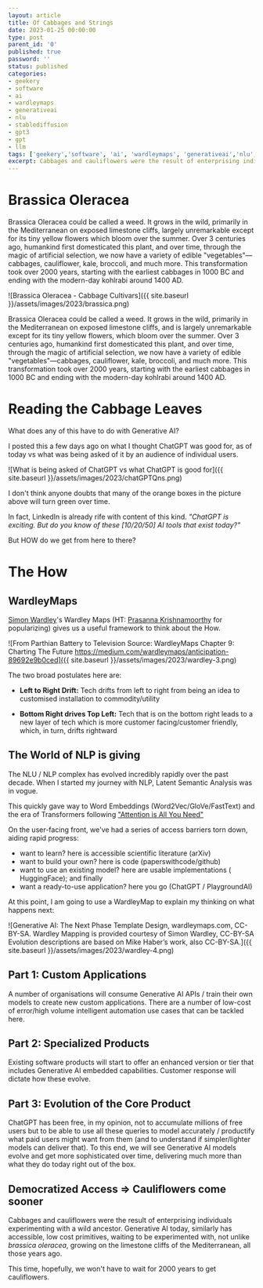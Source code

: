 ```yaml
---
layout: article
title: Of Cabbages and Strings
date: 2023-01-25 00:00:00
type: post
parent_id: '0'
published: true
password: ''
status: published
categories:
- geekery
- software
- ai
- wardleymaps
- generativeai
- nlu
- stablediffusion
- gpt3
- gpt
- llm
tags: ['geekery','software', 'ai', 'wardleymaps', 'generativeai','nlu','stablediffusion','gpt3','gpt','llm']
excerpt: Cabbages and cauliflowers were the result of enterprising individuals experimenting with a wild ancestor. Generative AI today, similarly, has accessible, low cost primitives, waiting to be experimented with.
---
```


# Brassica Oleracea

Brassica Oleracea could be called a weed. It grows in the wild, primarily in the Mediterranean on exposed limestone cliffs, largely unremarkable except for its tiny yellow flowers which bloom over the summer.
Over 3 centuries ago, humankind first domesticated this plant, and over time, through the magic of artificial selection, we now have a variety of edible "vegetables"—cabbages, cauliflower, kale, broccoli, and much more.
This transformation took over 2000 years, starting with the earliest cabbages in 1000 BC and ending with the modern-day kohlrabi around 1400 AD.

![Brassica Oleracea - Cabbage Cultivars]({{ site.baseurl }}/assets/images/2023/brassica.png)

Brassica Oleracea could be called a weed. It grows in the wild, primarily in the Mediterranean on exposed limestone cliffs, and is largely unremarkable except for its tiny yellow flowers, which bloom over the summer.
Over 3 centuries ago, humankind first domesticated this plant, and over time, through the magic of artificial selection, we now have a variety of edible "vegetables"—cabbages, cauliflower, kale, broccoli, and much more.
This transformation took over 2000 years, starting with the earliest cabbages in 1000 BC and ending with the modern-day kohlrabi around 1400 AD.

# Reading the Cabbage Leaves

What does any of this have to do with Generative AI?

I posted this a few days ago on what I thought ChatGPT was good for, as of today vs what was being asked of it by an audience of individual users.

![What is being asked of ChatGPT vs what ChatGPT is good for]({{ site.baseurl }}/assets/images/2023/chatGPTQns.png)

I don't think anyone doubts that many of the orange boxes in the picture above will turn green over time.

In fact, LinkedIn is already rife with content of this kind.
*"ChatGPT is exciting. But do you know of these [10/20/50] AI tools that exist today?"*

But HOW do we get from here to there?

# The How

## WardleyMaps

[Simon Wardley](https://www.linkedin.com/in/simonwardley)'s Wardley Maps (HT: [Prasanna Krishnamoorthy](https://www.linkedin.com/in/prasannainindia) for popularizing) gives us a useful framework to think about the How.

![From Parthian Battery to Television Source: WardleyMaps Chapter 9: Charting The Future https://medium.com/wardleymaps/anticipation-89692e9b0ced]({{ site.baseurl }}/assets/images/2023/wardley-3.png)

The two broad postulates here are:

- **Left to Right Drift:** Tech drifts from left to right from being an idea to customised installation to commodity/utility

- **Bottom Right drives Top Left:** Tech that is on the bottom right leads to a new layer of tech which is more customer facing/customer friendly, which, in turn, drifts rightward

## The World of NLP is giving

The NLU / NLP complex has evolved incredibly rapidly over the past decade. When I started my journey with NLP, Latent Semantic Analysis was in vogue.

This quickly gave way to Word Embeddings (Word2Vec/GloVe/FastText) and the era of Transformers following ["Attention is All You Need"](https://arxiv.org/abs/1706.03762)

On the user-facing front, we've had a series of access barriers torn down, aiding rapid progress:

- want to learn? here is accessible scientific literature (arXiv)
- want to build your own? here is code (paperswithcode/github)
- want to use an existing model? here are usable implementations ( HuggingFace);
and finally
- want a ready-to-use application? here you go (ChatGPT / PlaygroundAI)

At this point, I am going to use a WardleyMap to explain my thinking on what happens next:

![Generative AI: The Next Phase Template Design, wardleymaps.com, CC-BY-SA. Wardley Mapping is provided courtesy of Simon Wardley, CC-BY-SA Evolution descriptions are based on Mike Haber’s work, also CC-BY-SA.]({{ site.baseurl }}/assets/images/2023/wardley-4.png)

## Part 1: Custom Applications
A number of organisations will consume Generative AI APIs / train their own models to create new custom applications.
There are a number of low-cost of error/high volume intelligent automation use cases that can be tackled here.

## Part 2: Specialized Products
Existing software products will start to offer an enhanced version or tier that includes Generative AI embedded capabilities.
Customer response will dictate how these evolve.

## Part 3: Evolution of the Core Product

ChatGPT has been free, in my opinion, not to accumulate millions of free users but to be able to use all these queries to model accurately / productify what paid users might want from them (and to understand if simpler/lighter models can deliver that).
To this end, we will see Generative AI models evolve and get more sophisticated over time, delivering much more than what they do today right out of the box.

## Democratized Access => Cauliflowers come sooner
Cabbages and cauliflowers were the result of enterprising individuals experimenting with a wild ancestor.
Generative AI today, similarly has accessible, low cost primitives, waiting to be experimented with, not unlike *brassica oleracea*, growing on the limestone cliffs of the Mediterranean, all those years ago.

This time, hopefully, we won't have to wait for 2000 years to get cauliflowers.  